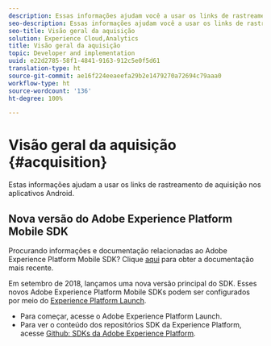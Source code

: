 ```yaml
---
description: Essas informações ajudam você a usar os links de rastreamento de aquisição em aplicativos iOS.
seo-description: Essas informações ajudam você a usar os links de rastreamento de aquisição em aplicativos iOS.
seo-title: Visão geral da aquisição
solution: Experience Cloud,Analytics
title: Visão geral da aquisição
topic: Developer and implementation
uuid: e22d2785-58f1-4841-9163-912c5e0f5d61
translation-type: ht
source-git-commit: ae16f224eeaeefa29b2e1479270a72694c79aaa0
workflow-type: ht
source-wordcount: '136'
ht-degree: 100%

---
```



# Visão geral da aquisição {#acquisition}

Estas informações ajudam a usar os links de rastreamento de aquisição nos aplicativos Android.

## Nova versão do Adobe Experience Platform Mobile SDK

Procurando informações e documentação relacionadas ao Adobe Experience Platform Mobile SDK? Clique [aqui](https://aep-sdks.gitbook.io/docs/) para obter a documentação mais recente.

Em setembro de 2018, lançamos uma nova versão principal do SDK. Esses novos Adobe Experience Platform Mobile SDKs podem ser configurados por meio do [Experience Platform Launch](https://www.adobe.com/br/experience-platform/launch.html).

* Para começar, acesse o Adobe Experience Platform Launch.
* Para ver o conteúdo dos repositórios SDK da Experience Platform, acesse [Github: SDKs da Adobe Experience Platform](https://github.com/Adobe-Marketing-Cloud/acp-sdks).
